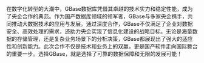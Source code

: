 在数字化转型的大潮中，GBase数据库凭借其卓越的技术实力和稳定性能，成为了央企合作的典范。作为国产数据库领域的领军者，GBase与多家央企携手，共同推动大数据技术的应用与发展。通过深度合作，GBase不仅满足了企业对数据安全、高效处理的需求，还助力央企实现了信息化建设的战略目标。无论是海量数据的存储管理，还是复杂业务场景下的分析决策，GBase都展现出了强大的适应性和创新能力。此次合作不仅是技术和业务上的双赢，更是国产软件走向国际舞台的重要一步。选择GBase，就是选择了可靠的数据保障和无限的发展可能！